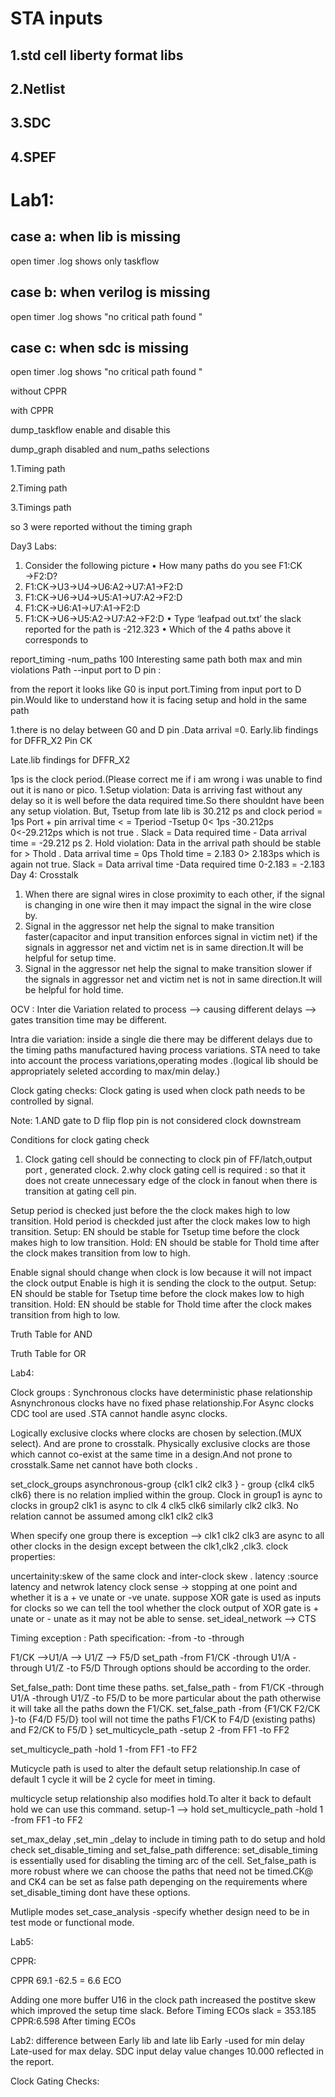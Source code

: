 

# STA inputs
## 1.std cell liberty format libs
## 2.Netlist
## 3.SDC
## 4.SPEF
# Lab1:
## case a: when lib is missing 
 
open timer .log shows only taskflow
 

## case b: when verilog is missing 
open timer .log shows "no critical path found "
 

 
## case c: when sdc is missing 
open timer .log shows "no critical path found "

 
without CPPR
 
with CPPR
 
dump_taskflow enable and disable this 
 
dump_graph disabled  and num_paths selections 
 
1.Timing path
 
2.Timing path 
 

3.Timings path 
 

so 3 were  reported without the  timing graph


Day3 Labs:
1. Consider the following picture
• How many paths do you see F1:CK →F2:D?
1. F1:CK→U3→U4→U6:A2→U7:A1→F2:D
2. F1:CK→U6→U4→U5:A1→U7:A2→F2:D
3. F1:CK→U6:A1→U7:A1→F2:D
4. F1:CK→U6→U5:A2→U7:A2→F2:D
• Type ‘leafpad out.txt’ the slack reported for the path is -212.323
• Which of the 4 paths above it corresponds to
 
report_timing -num_paths 100
Interesting same path both max and min violations 
Path --input port to D pin :

 

 
 

from the report it looks like  G0 is input port.Timing from input port to D pin.Would like to understand how it is facing setup and hold in the same path 

1.there is no delay between G0 and D pin .Data arrival =0.
Early.lib findings for DFFR_X2 Pin CK 
 

Late.lib findings for DFFR_X2
 

1ps  is the clock period.(Please correct me if i am wrong i was unable to find out it is nano or pico.
1.Setup violation: Data is arriving fast without any delay so it is well before the data required time.So there shouldnt have been any setup violation.
But, Tsetup from late lib is 30.212 ps and clock period = 1ps 
Port + pin arrival time < = Tperiod -Tsetup
0< 1ps -30.212ps
0<-29.212ps which is not true .
Slack = Data required time - Data arrival time 
= -29.212 ps
2. Hold violation: Data in the arrival path should be stable for > Thold .
Data arrival time = 0ps
Thold time = 2.183
0> 2.183ps which is again not true.
Slack = Data arrival time -Data required time 
         0-2.183
= -2.183 
Day 4:
Crosstalk 
1.	When there are signal wires in close proximity to each other, if the signal is changing in one wire then it may impact the signal in the wire close by.
2.	Signal in the aggressor net help the signal to make transition faster(capacitor and input transition enforces signal in victim net) if the signals in aggressor net and victim net is in same direction.It will be helpful for setup time.
3.	Signal in the aggressor net help the signal to make transition slower if the signals in aggressor net and victim net is not  in same direction.It will be helpful for  hold  time.

OCV :
Inter die Variation related to process --> causing different delays --> gates transition time may be different.

 
Intra die variation: inside a single die there may be different delays due to the timing paths manufactured having process variations.
STA need to take into account the process variations,operating modes .(logical lib should be appropriately seleted according to max/min delay.)


 
Clock gating checks:
Clock gating is used when clock path needs to be controlled by signal.
 


 
Note:
1.AND gate to D flip flop pin is not considered clock downstream

Conditions for clock gating check
1. Clock gating cell should be connecting to clock pin of FF/latch,output port , generated clock.
2.why clock gating cell is required : so that it does not create unnecessary edge of the clock in fanout when there is transition at gating cell pin.
 

 
Setup period is checked just before the the clock makes high to low transition.
Hold period is checkded just after the clock makes low to high transition.
Setup: EN should be stable for Tsetup time before the clock makes high to low transition.
Hold: EN should be stable for Thold time after the clock makes transition from low to high.


 
Enable signal should change when clock is low because it will not impact the clock output
Enable is high it is sending the clock to the output.
Setup: EN should be stable for Tsetup time before the clock makes low to high transition.
Hold: EN should be stable for Thold time after the clock makes transition from high to low.


Truth Table for AND                                                        
 
Truth Table for OR
 
Lab4:
 
 
 

 
 
Clock groups :
Synchronous clocks have deterministic phase relationship
Asnynchronous clocks have no fixed phase relationship.For Async clocks CDC tool are used .STA cannot handle async clocks.


 
Logically exclusive clocks where clocks are chosen by selection.(MUX select). And are prone to crosstalk.
Physically exclusive clocks are those which cannot co-exist at the same time in a design.And not prone to crosstalk.Same net cannot have both clocks .

set_clock_groups asynchronous-group {clk1 clk2 clk3 } - group {clk4 clk5 clk6}
there is no relation implied within the group.
Clock in group1 is aync to clocks in group2
clk1 is async to clk 4 clk5 clk6 similarly clk2 clk3.
No relation cannot be assumed among clk1 clk2 clk3
 


 
When specify one group there is exception --> clk1 clk2 clk3 are async to all other clocks in the design except between the clk1,clk2 ,clk3.
clock properties:
 

uncertainity:skew of the same clock and inter-clock skew .
latency :source latency and netwrok latency
clock sense -> stopping at one point and  whether it is a + ve unate or -ve unate.
suppose XOR gate is used as inputs for clocks so we can tell the tool whether the clock output of XOR gate is + unate or - unate as it may not be able to sense.
set_ideal_network --> CTS 

Timing exception :
Path specification:
-from
-to
-through
 

F1/CK -->U1/A --> U1/Z --> F5/D
set_path  -from F1/CK -through U1/A  -through U1/Z -to F5/D
Through options should be according to the order.

Set_false_path: Dont time these paths.
set_false_path - from F1/CK -through U1/A  -through U1/Z -to F5/D to be more particular about the path otherwise it will take all the paths down the F1/CK.
set_false_path -from {F1/CK F2/CK }-to {F4/D F5/D}
tool will not time the paths F1/CK to F4/D (existing paths) and F2/CK to F5/D }
set_multicycle_path -setup 2 -from FF1 -to FF2

set_multicycle_path -hold 1  -from FF1 -to FF2

Muticycle path is used to alter the default setup relationship.In case of default 1 cycle it will be 2 cycle  for meet in timing.
 

multicycle setup relationship also modifies hold.To alter it back to default hold we can use this command.
setup-1 --> hold 
set_multicycle_path -hold 1  -from FF1 -to FF2

set_max_delay ,set_min _delay to include in timing path to do setup and hold check 
set_disable_timing and set_false_path difference:
set_disable_timing is essentially used for disabling the timing arc of the cell.
Set_false_path is more robust where we can choose the  paths that need not be timed.CK@ and CK4 can be set as false path depenging on the requirements where set_disable_timing dont have these options.

 

Mutliple modes
set_case_analysis -specify whether design need to be in test mode or functional mode. 

Lab5:
 
 
CPPR:
 
CPPR 69.1 -62.5 = 6.6 
ECO
 

 
Adding one more buffer U16 in the clock path increased the postitve skew which improved the setup time slack.
Before Timing ECOs slack = 353.185
CPPR:6.598
After timing ECOs
 
Lab2:
difference between Early lib and late lib 
Early -used for min delay
Late-used for max delay.
SDC input delay value changes 10.000 reflected in the report.
 

Clock Gating Checks:
 
 


